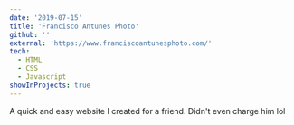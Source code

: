 ```yaml
---
date: '2019-07-15'
title: 'Francisco Antunes Photo'
github: ''
external: 'https://www.franciscoantunesphoto.com/'
tech:
  - HTML
  - CSS
  - Javascript
showInProjects: true
---
```


A quick and easy website I created for a friend. Didn't even charge him lol
